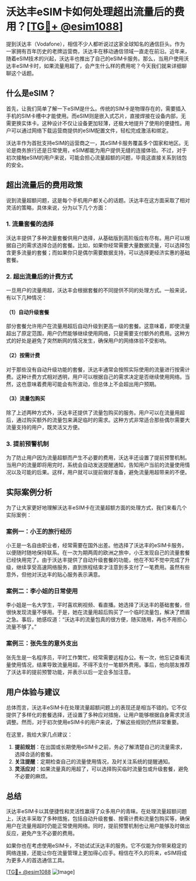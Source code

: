 # 沃达丰eSIM卡如何处理超出流量后的费用？[[TG💪+ @esim1088](https://t.me/s/esim1088)]

提到沃达丰（Vodafone），相信不少人都听说过这家全球知名的通信巨头。作为一家拥有百年历史的老牌运营商，沃达丰在移动通信领域一直走在前沿。近年来，随着eSIM技术的兴起，沃达丰也推出了自己的eSIM卡服务。那么，当用户使用沃达丰eSIM卡时，如果流量用超了，会产生什么样的费用呢？今天我们就来详细聊聊这个话题。

## 什么是eSIM？

首先，让我们简单了解一下eSIM是什么。传统的SIM卡是物理存在的，需要插入手机的SIM卡槽中才能使用。而eSIM则是嵌入式芯片，直接焊接在设备内部，无需更换实体卡。这种设计不仅让设备更加轻薄，还极大地提升了使用的便捷性。用户可以通过网络下载运营商提供的eSIM配置文件，轻松完成激活和绑定。

沃达丰作为首批支持eSIM的运营商之一，其eSIM卡服务覆盖多个国家和地区。无论是商务旅行还是日常使用，eSIM都能为用户提供无缝的连接体验。不过，对于初次接触eSIM的用户来说，可能会担心流量超额的问题，毕竟这直接关系到钱包的安全。

## 超出流量后的费用政策

说到流量超额问题，这是每个手机用户都关心的话题。沃达丰在这方面采取了相对灵活的策略，具体来说，分为以下几个方面：

### 1. 流量套餐的选择

沃达丰提供了多种流量套餐供用户选择，从基础版到高阶版应有尽有。用户可以根据自己的需求选择合适的套餐。比如，如果你经常需要大量数据流量，可以选择包含更多流量的套餐；而如果你只是偶尔需要数据支持，可以选择更经济实惠的基础套餐。

### 2. 超出流量后的计费方式

一旦用户的流量用超，沃达丰会根据套餐的不同提供不同的处理方式。一般来说，有以下几种情况：

#### （1）自动升级套餐

部分套餐允许用户在流量用超后自动升级到更高一级的套餐。这意味着，即使流量超出了原定范围，用户仍然能够继续使用网络，只是需要支付额外的费用。这种方式的好处是避免了突然断网的情况发生，确保用户的网络体验不受影响。

#### （2）按需计费

对于那些没有自动升级功能的套餐，沃达丰通常会按照实际使用的流量进行按需计费。这种计费方式相对透明，用户可以根据自己的需求决定是否继续使用网络。当然，这也意味着费用可能会有所波动，但总体上不会超出用户预期。

#### （3）流量包购买

除了上述两种方式外，沃达丰还提供了流量包购买的服务。用户可以在流量用超后，通过购买额外的流量包来满足临时的需求。这种方式非常适合那些偶尔需要大流量支持的用户，既灵活又方便。

### 3. 提前预警机制

为了防止用户因为流量超额而产生不必要的费用，沃达丰还设置了提前预警机制。当用户的流量即将用完时，系统会自动发送提醒通知，告知用户当前的流量使用情况以及可能的后果。这样，用户就可以提前做好准备，避免流量用超带来的不便。

## 实际案例分析

为了让大家更好地理解沃达丰eSIM卡在流量超额方面的处理方式，我们来看几个实际案例：

### 案例一：小王的旅行经历

小王是一名自由职业者，经常需要在国外出差。他选择了沃达丰的eSIM卡服务，以便随时随地保持联系。在一次为期两周的欧洲之旅中，小王发现自己的流量套餐已经快用完了。由于沃达丰提供了自动升级套餐的功能，他在不知不觉中完成了升级，继续享受高速网络服务，直到旅程结束才注意到多支付了一笔费用。虽然有些意外，但他对沃达丰的贴心服务表示满意。

### 案例二：李小姐的日常使用

李小姐是一名大学生，平时喜欢刷视频、看直播。她选择了沃达丰的基础套餐，但很快发现流量不够用。于是，她在流量用超后购买了一个临时流量包，解决了燃眉之急。事后，她感叹道：“沃达丰的流量包真的很方便，随买随用，再也不用担心流量不够了。”

### 案例三：张先生的意外支出

张先生是一名程序员，平时工作繁忙，经常需要远程办公。有一次，他忘记查看流量使用情况，结果导致流量用超，不得不支付一笔额外费用。事后，他向朋友推荐了沃达丰的提前预警功能，并表示以后一定会多加注意。

## 用户体验与建议

总体而言，沃达丰eSIM卡在处理流量超额问题上的表现还是相当不错的。它不仅提供了多样化的套餐选择，还设置了多种应对措施，让用户能够根据自身需求灵活调整。然而，对于初次使用eSIM卡的用户来说，了解这些规则仍然非常重要。

在这里，我给大家几点建议：

1. **提前规划**：在出国或长期使用eSIM卡之前，务必了解清楚自己的流量需求，选择合适的套餐。
2. **关注提醒**：定期检查自己的流量使用情况，及时关注系统的提醒通知。
3. **灵活应对**：如果流量真的用超了，可以选择购买临时流量包或升级套餐，避免不必要的麻烦。

## 总结

沃达丰eSIM卡以其便捷性和灵活性赢得了众多用户的青睐。在处理流量超额问题上，沃达丰采取了多种措施，包括自动升级套餐、按需计费和流量包购买等，确保用户在流量用超时仍能正常使用网络。同时，提前预警机制也让用户能够及时做出反应，避免产生不必要的费用。

如果你也在考虑使用eSIM卡，不妨试试沃达丰的服务。它不仅能为你带来稳定的网络连接，还能让你在流量管理上更加得心应手。相信在不久的将来，eSIM将成为更多人的首选通信工具。

[[TG💪+ @esim1088](https://t.me/s/esim1088) ![Image](https://i.postimg.cc/4NQfJmqS/Snipaste-2025-05-13-00-14-12.png)]